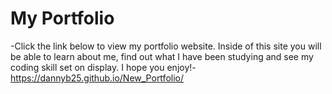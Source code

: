 # My Portfolio
-Click the link below to view my portfolio website. Inside of this site you will be able to learn about me, find out what I have been studying and see my coding skill set on display. I hope you enjoy!-
https://dannyb25.github.io/New_Portfolio/
